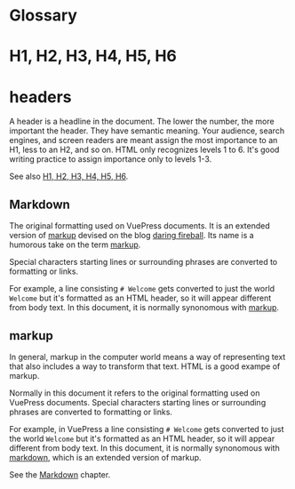 # Glossary


# H1, H2, H3, H4, H5, H6

# headers

A header is a headline in the document. The lower the number, the
more important the header. They have semantic meaning. Your audience, 
search engines, and screen readers are meant assign the most importance
to an H1, less to an H2, and so on. HTML only recognizes levels 1 to 6.
It's good writing practice to assign importance only to levels 1-3. 

See also [H1, H2, H3, H4, H5, H6](#h1-h2-h3-h4-h5-h6).

## Markdown

The original formatting used on VuePress documents. It is an 
extended version of [markup](#markup) devised on the
blog [daring fireball](https://daringfireball.net/projects/markdown/).
Its name is a humorous take on the term [markup](#markup).

Special characters
starting lines or surrounding phrases are converted to formatting or links.

For example, a line consisting `# Welcome` gets converted to 
just the world `Welcome` but it's formatted as an HTML header, so it
will appear different from body text. In this document, it is
normally synonomous with [markup](#markup). 

## markup

In general, markup in the computer world means a way of representing
text that also includes a way to transform that text. HTML is a good
exampe of markup.

Normally in this document it refers to the original formatting used on VuePress documents. Special characters
starting lines or surrounding phrases are converted to formatting or links.

For example, in VuePress a line consisting `# Welcome` gets converted to 
just the world `Welcome` but it's formatted as an HTML header, so it
will appear different from body text. In this document, it is
normally synonomous with [markdown](#markdown), which is an extended 
version of markup. 

See the [Markdown](./markdown.md) chapter.
